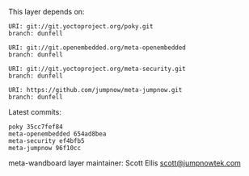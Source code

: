 This layer depends on:

    URI: git://git.yoctoproject.org/poky.git
    branch: dunfell

    URI: git://git.openembedded.org/meta-openembedded
    branch: dunfell

    URI: git://git.yoctoproject.org/meta-security.git
    branch: dunfell

    URI: https://github.com/jumpnow/meta-jumpnow.git
    branch: dunfell

Latest commits:

    poky 35cc7fef84
    meta-openembedded 654ad8bea
    meta-security ef4bfb5
    meta-jumpnow 96f10cc

meta-wandboard layer maintainer: Scott Ellis <scott@jumpnowtek.com>
